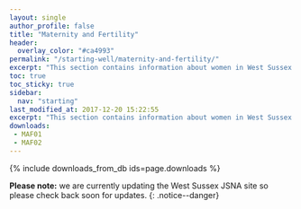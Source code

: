 ```yaml
---
layout: single
author_profile: false
title: "Maternity and Fertility"
header:
  overlay_color: "#ca4993"
permalink: "/starting-well/maternity-and-fertility/"
excerpt: "This section contains information about women in West Sussex before, during and after childbirth."
toc: true
toc_sticky: true
sidebar:
  nav: "starting"
last_modified_at: 2017-12-20 15:22:55
excerpt: "This section contains information about women in West Sussex before, during and after childbirth."
downloads:
 - MAF01
 - MAF02
---
```


{% include downloads_from_db ids=page.downloads %}

**Please note:** we are currently updating the West Sussex JSNA site so please check back soon for updates.
{: .notice--danger}
